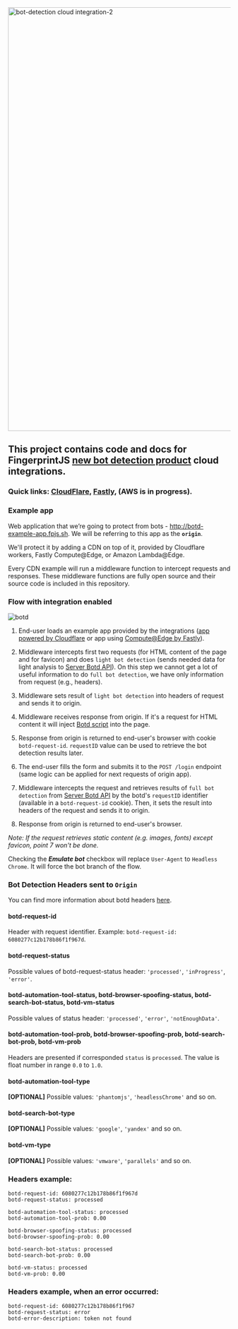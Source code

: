 <img width="960" alt="bot-detection cloud integration-2" src="https://user-images.githubusercontent.com/27387/122214619-f97ab080-ceb2-11eb-8cca-59cdcab33e8b.png">


## This project contains code and docs for FingerprintJS [new bot detection product](https://github.com/fingerprintjs/botd) cloud integrations.

### Quick links: [CloudFlare](https://github.com/fingerprintjs/botd-integrations/blob/main/cloudflare/README.md), [Fastly](https://github.com/fingerprintjs/botd-integrations/blob/main/fastly/wasm/README.md), (AWS is in progress).

### Example app
Web application that we’re going to protect from bots - http://botd-example-app.fpjs.sh. We will be referring to this app as the **`origin`**.

We'll protect it by adding a CDN on top of it, provided by Cloudflare workers, Fastly Compute@Edge, or Amazon Lambda@Edge.

Every CDN example will run a middleware function to intercept requests and responses. These middleware functions are fully open source and their source code is included in this repository.

### Flow with integration enabled
![botd](https://user-images.githubusercontent.com/10922372/126072756-aa246534-2f1c-41d0-b10c-8dc8ea057025.png)

1. End-user loads an example app provided by the integrations ([app powered by Cloudflare](https://botd.fingerprintjs.workers.dev/) or app using [Compute@Edge by Fastly](https://botd-fingerprintjs.edgecompute.app/)).

2. Middleware intercepts first two requests
   (for HTML content of the page and for favicon) and does `light bot detection`
   (sends needed data for light analysis to [Server Botd API](https://github.com/fingerprintjs/botd/blob/main/docs/server_api.md)).
   On this step we cannot get a lot of useful information to do
   `full bot detection`, we have only information from request (e.g., headers).

3. Middleware sets result of `light bot detection` into headers of request and sends it to origin.

4. Middleware receives response from origin. If it's a request for HTML content it will inject
   [Botd script](https://github.com/fingerprintjs/botd) into the page.

5. Response from origin is returned to end-user's browser with cookie `botd-request-id`. `requestID` value can be used to retrieve the bot detection results later.

6. The end-user fills the form and submits it to the `POST /login` endpoint
   (same logic can be applied for next requests of origin app).

7. Middleware intercepts the request and retrieves results of `full bot detection` from [Server Botd API](https://github.com/fingerprintjs/botd/blob/main/docs/server_api.md)
   by the botd's `requestID` identifier (available in a `botd-request-id` cookie). Then, it sets the result into headers of the request and
   sends it to origin.

8. Response from origin is returned to end-user's browser.

*Note: If the request retrieves static content (e.g. images, fonts) except favicon, point 7 won't be done.*

Checking the ***Emulate bot*** checkbox will replace `User-Agent` to `Headless Chrome`.
It will force the bot branch of the flow.

### Bot Detection Headers sent to `Origin`

You can find more information about botd headers [here](https://github.com/fingerprintjs/botd/blob/main/docs/server_api.md).

#### botd-request-id
Header with request identifier. Example:
`botd-request-id: 6080277c12b178b86f1f967d`.
#### botd-request-status
Possible values of botd-request-status header: `'processed'`, `'inProgress'`, `'error'`.
#### botd-automation-tool-status, botd-browser-spoofing-status, botd-search-bot-status, botd-vm-status
Possible values of status header: `'processed'`, `'error'`, `'notEnoughData'`.
#### botd-automation-tool-prob, botd-browser-spoofing-prob, botd-search-bot-prob, botd-vm-prob
Headers are presented if corresponded `status` is `processed`. The value is float number in range `0.0` to `1.0`.
#### botd-automation-tool-type
**[OPTIONAL]** Possible values: `'phantomjs'`, `'headlessChrome'` and so on.
#### botd-search-bot-type
**[OPTIONAL]** Possible values: `'google'`, `'yandex'` and so on.
#### botd-vm-type
**[OPTIONAL]** Possible values: `'vmware'`, `'parallels'` and so on.
### Headers example:
```
botd-request-id: 6080277c12b178b86f1f967d
botd-request-status: processed

botd-automation-tool-status: processed
botd-automation-tool-prob: 0.00

botd-browser-spoofing-status: processed
botd-browser-spoofing-prob: 0.00

botd-search-bot-status: processed
botd-search-bot-prob: 0.00

botd-vm-status: processed
botd-vm-prob: 0.00
```
### Headers example, when an error occurred:
```
botd-request-id: 6080277c12b178b86f1f967
botd-request-status: error
botd-error-description: token not found
```
